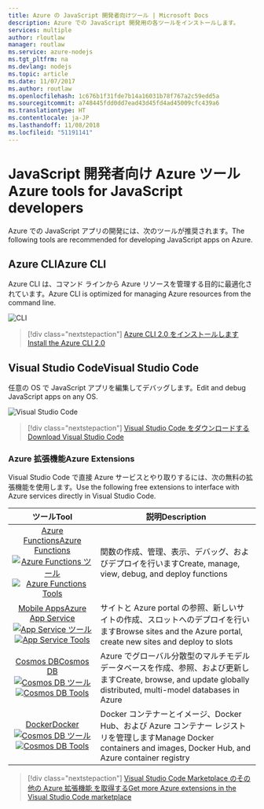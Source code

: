 ```yaml
---
title: Azure の JavaScript 開発者向けツール | Microsoft Docs
description: Azure での JavaScript 開発用の各ツールをインストールします。
services: multiple
author: rloutlaw
manager: routlaw
ms.service: azure-nodejs
ms.tgt_pltfrm: na
ms.devlang: nodejs
ms.topic: article
ms.date: 11/07/2017
ms.author: routlaw
ms.openlocfilehash: 1c676b1f31fde7b14a16031b78f767a2c59edd5a
ms.sourcegitcommit: a748445fdd0dd7ead43d45fd4ad45009cfc439a6
ms.translationtype: HT
ms.contentlocale: ja-JP
ms.lasthandoff: 11/08/2018
ms.locfileid: "51191141"
---
```

# <a name="azure-tools-for-javascript-developers"></a><span data-ttu-id="1fd5a-103">JavaScript 開発者向け Azure ツール</span><span class="sxs-lookup"><span data-stu-id="1fd5a-103">Azure tools for JavaScript developers</span></span>
<span data-ttu-id="1fd5a-104">Azure での JavaScript アプリの開発には、次のツールが推奨されます。</span><span class="sxs-lookup"><span data-stu-id="1fd5a-104">The following tools are recommended for developing JavaScript apps on Azure.</span></span>

## <a name="azure-cli"></a><span data-ttu-id="1fd5a-105">Azure CLI</span><span class="sxs-lookup"><span data-stu-id="1fd5a-105">Azure CLI</span></span>
<span data-ttu-id="1fd5a-106">Azure CLI は、コマンド ラインから Azure リソースを管理する目的に最適化されています。</span><span class="sxs-lookup"><span data-stu-id="1fd5a-106">Azure CLI is optimized for managing Azure resources from the command line.</span></span>

![CLI](media/node-azure-tools/cli.png)
 
> [!div class="nextstepaction"]
> [<span data-ttu-id="1fd5a-108">Azure CLI 2.0 をインストールします</span><span class="sxs-lookup"><span data-stu-id="1fd5a-108">Install the Azure CLI 2.0</span></span>](https://docs.microsoft.com/cli/azure/install-az-cli2)

## <a name="visual-studio-code"></a><span data-ttu-id="1fd5a-109">Visual Studio Code</span><span class="sxs-lookup"><span data-stu-id="1fd5a-109">Visual Studio Code</span></span>
<span data-ttu-id="1fd5a-110">任意の OS で JavaScript アプリを編集してデバッグします。</span><span class="sxs-lookup"><span data-stu-id="1fd5a-110">Edit and debug JavaScript apps on any OS.</span></span>

![Visual Studio Code](media/node-azure-tools/vs-code.png)

> [!div class="nextstepaction"]
> [<span data-ttu-id="1fd5a-112">Visual Studio Code をダウンロードする</span><span class="sxs-lookup"><span data-stu-id="1fd5a-112">Download Visual Studio Code</span></span>](https://code.visualstudio.com)

### <a name="azure-extensions"></a><span data-ttu-id="1fd5a-113">Azure 拡張機能</span><span class="sxs-lookup"><span data-stu-id="1fd5a-113">Azure Extensions</span></span>
<span data-ttu-id="1fd5a-114">Visual Studio Code で直接 Azure サービスとやり取りするには、次の無料の拡張機能を使用します。</span><span class="sxs-lookup"><span data-stu-id="1fd5a-114">Use the following free extensions to interface with Azure services directly in Visual Studio Code.</span></span>

| <span data-ttu-id="1fd5a-115">ツール</span><span class="sxs-lookup"><span data-stu-id="1fd5a-115">Tool</span></span> | <span data-ttu-id="1fd5a-116">説明</span><span class="sxs-lookup"><span data-stu-id="1fd5a-116">Description</span></span>  |
|:---------:|---------|
| [<span data-ttu-id="1fd5a-117">Azure Functions</span><span class="sxs-lookup"><span data-stu-id="1fd5a-117">Azure Functions</span></span>](https://marketplace.visualstudio.com/items?itemName=ms-azuretools.vscode-azurefunctions) <br> <span data-ttu-id="1fd5a-118">[![Azure Functions ツール](media/node-azure-tools/icon-azure-functions.png)](https://marketplace.visualstudio.com/items?itemName=ms-azuretools.vscode-azurefunctions)</span><span class="sxs-lookup"><span data-stu-id="1fd5a-118">[![Azure Functions Tools](media/node-azure-tools/icon-azure-functions.png)](https://marketplace.visualstudio.com/items?itemName=ms-azuretools.vscode-azurefunctions)</span></span> | <span data-ttu-id="1fd5a-119">関数の作成、管理、表示、デバッグ、およびデプロイを行います</span><span class="sxs-lookup"><span data-stu-id="1fd5a-119">Create, manage, view, debug, and deploy functions</span></span>|
| [<span data-ttu-id="1fd5a-120">Mobile Apps</span><span class="sxs-lookup"><span data-stu-id="1fd5a-120">Azure App Service</span></span>](https://marketplace.visualstudio.com/items?itemName=ms-azuretools.vscode-azureappservice) <br> <span data-ttu-id="1fd5a-121">[![App Service ツール](media/node-azure-tools/icon-azure-app-service.png)](https://marketplace.visualstudio.com/items?itemName=ms-azuretools.vscode-azureappservice)</span><span class="sxs-lookup"><span data-stu-id="1fd5a-121">[![App Service Tools](media/node-azure-tools/icon-azure-app-service.png)](https://marketplace.visualstudio.com/items?itemName=ms-azuretools.vscode-azureappservice)</span></span> | <span data-ttu-id="1fd5a-122">サイトと Azure portal の参照、新しいサイトの作成、スロットへのデプロイを行います</span><span class="sxs-lookup"><span data-stu-id="1fd5a-122">Browse sites and the Azure portal, create new sites and deploy to slots</span></span> |
| [<span data-ttu-id="1fd5a-123">Cosmos DB</span><span class="sxs-lookup"><span data-stu-id="1fd5a-123">Cosmos DB </span></span>](https://marketplace.visualstudio.com/items?itemName=ms-azuretools.vscode-cosmosdb)  <br> <span data-ttu-id="1fd5a-124">[![Cosmos DB ツール](media/node-azure-tools/icon-cosmos-db.png)](https://marketplace.visualstudio.com/items?itemName=ms-azuretools.vscode-cosmosdb)</span><span class="sxs-lookup"><span data-stu-id="1fd5a-124">[![Cosmos DB Tools](media/node-azure-tools/icon-cosmos-db.png)](https://marketplace.visualstudio.com/items?itemName=ms-azuretools.vscode-cosmosdb)</span></span>| <span data-ttu-id="1fd5a-125">Azure でグローバル分散型のマルチモデル データベースを作成、参照、および更新します</span><span class="sxs-lookup"><span data-stu-id="1fd5a-125">Create, browse, and update globally distributed, multi-model databases in Azure</span></span> |
| [<span data-ttu-id="1fd5a-126">Docker</span><span class="sxs-lookup"><span data-stu-id="1fd5a-126">Docker</span></span>](https://marketplace.visualstudio.com/items?itemName=formulahendry.docker-explorer)   <br> <span data-ttu-id="1fd5a-127">[![Cosmos DB ツール](media/node-azure-tools/icon-docker.png)](https://marketplace.visualstudio.com/items?itemName=formulahendry.docker-explorer)</span><span class="sxs-lookup"><span data-stu-id="1fd5a-127">[![Cosmos DB Tools](media/node-azure-tools/icon-docker.png)](https://marketplace.visualstudio.com/items?itemName=formulahendry.docker-explorer)</span></span>| <span data-ttu-id="1fd5a-128">Docker コンテナーとイメージ、Docker Hub、および Azure コンテナー レジストリを管理します</span><span class="sxs-lookup"><span data-stu-id="1fd5a-128">Manage Docker containers and images, Docker Hub, and Azure container registry</span></span> |

> [!div class="nextstepaction"]
> [<span data-ttu-id="1fd5a-129">Visual Studio Code Marketplace のその他の Azure 拡張機能 を取得する</span><span class="sxs-lookup"><span data-stu-id="1fd5a-129">Get more Azure extensions in the Visual Studio Code marketplace</span></span>](https://marketplace.visualstudio.com/search?term=azure&target=VSCode&category=All%20categories&sortBy=Relevance)